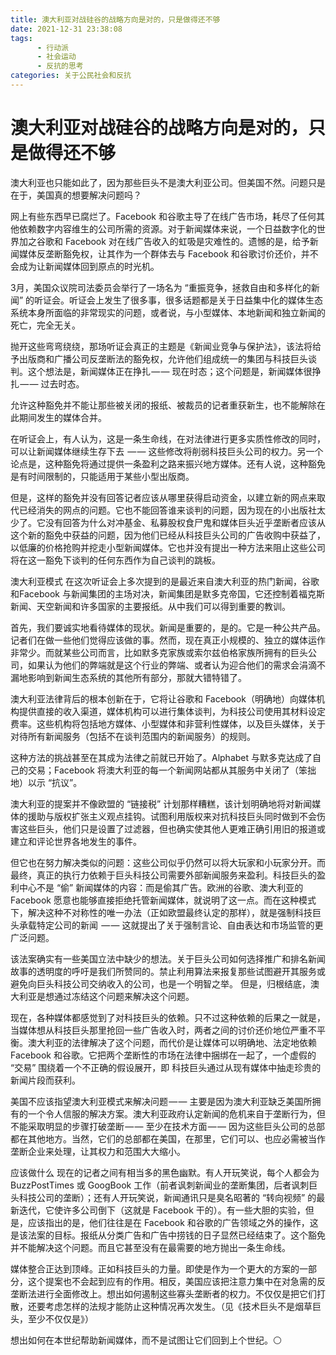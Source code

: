 ```yaml
---
title: 澳大利亚对战硅谷的战略方向是对的，只是做得还不够
date: 2021-12-31 23:38:08
tags:
      - 行动派
      - 社会运动
      - 反抗的思考
categories: 关于公民社会和反抗
---
```

# 澳大利亚对战硅谷的战略方向是对的，只是做得还不够 #
澳大利亚也只能如此了，因为那些巨头不是澳大利亚公司。但美国不然。问题只是在于，美国真的想要解决问题吗？


网上有些东西早已腐烂了。Facebook 和谷歌主导了在线广告市场，耗尽了任何其他依赖数字内容维生的公司所需的资源。对于新闻媒体来说，一个日益数字化的世界加之谷歌和 Facebook 对在线广告收入的虹吸是灾难性的。遗憾的是，给予新闻媒体反垄断豁免权，让其作为一个群体去与 Facebook 和谷歌讨价还价，并不会成为让新闻媒体回到原点的时光机。

3月，美国众议院司法委员会举行了一场名为 “重振竞争，拯救自由和多样化的新闻” 的听证会。听证会上发生了很多事，很多话题都是关于日益集中化的媒体生态系统本身所面临的非常现实的问题，或者说，与小型媒体、本地新闻和独立新闻的死亡，完全无关。

抛开这些弯弯绕绕，那场听证会真正的主题是《新闻业竞争与保护法》，该法将给予出版商和广播公司反垄断法的豁免权，允许他们组成统一的集团与科技巨头谈判。这个想法是，新闻媒体正在挣扎 — — 现在时态；这个问题是，新闻媒体很挣扎 — — 过去时态。

允许这种豁免并不能让那些被关闭的报纸、被裁员的记者重获新生，也不能解除在此期间发生的媒体合并。

在听证会上，有人认为，这是一条生命线，在对法律进行更多实质性修改的同时，可以让新闻媒体继续生存下去  — — 这些修改将削弱科技巨头公司的权力。另一个论点是，这种豁免将通过提供一条盈利之路来振兴地方媒体。还有人说，这种豁免是有时间限制的，只能适用于某些小型出版商。

但是，这样的豁免并没有回答记者应该从哪里获得启动资金，以建立新的网点来取代已经消失的网点的问题。它也不能回答谁来谈判的问题，因为现在的小出版社太少了。它没有回答为什么对冲基金、私募股权食尸鬼和媒体巨头近乎垄断者应该从这个新的豁免中获益的问题，因为他们已经从科技巨头公司的广告收购中获益了，以低廉的价格抢购并挖走小型新闻媒体。它也并没有提出一种方法来阻止这些公司将在这一豁免下谈判的任何东西作为自己谈判的跳板。

澳大利亚模式
在这次听证会上多次提到的是最近来自澳大利亚的热门新闻，谷歌和Facebook 与新闻集团的主场对决，新闻集团是默多克帝国，它还控制着福克斯新闻、天空新闻和许多国家的主要报纸。从中我们可以得到重要的教训。

首先，我们要诚实地看待媒体的现状。新闻是重要的，是的。它是一种公共产品。记者们在做一些他们觉得应该做的事。然而，现在真正小规模的、独立的媒体运作非常少。而就某些公司而言，比如默多克家族或索尔兹伯格家族所拥有的巨头公司，如果认为他们的弊端就是这个行业的弊端、或者认为迎合他们的需求会涓滴不漏地影响到新闻生态系统的其他所有部分，那就大错特错了。

澳大利亚法律背后的根本创新在于，它将让谷歌和 Facebook（明确地）向媒体机构提供直接的收入渠道，媒体机构可以进行集体谈判，为科技公司使用其材料设定费率。这些机构将包括地方媒体、小型媒体和非营利性媒体，以及巨头媒体，关于对待所有新闻服务（包括不在谈判范围内的新闻服务）的规则。

这种方法的挑战甚至在其成为法律之前就已开始了。Alphabet 与默多克达成了自己的交易；Facebook 将澳大利亚的每一个新闻网站都从其服务中关闭了（笨拙地）以示 “抗议”。

澳大利亚的提案并不像欧盟的 “链接税” 计划那样糟糕，该计划明确地将对新闻媒体的援助与版权扩张主义观点挂钩。试图利用版权来对抗科技巨头同时做到不会伤害这些巨头，他们只是设置了过滤器，但也确实使其他人更难正确引用旧的报道或建立和评论世界各地发生的事件。

但它也在努力解决类似的问题：这些公司似乎仍然可以将大玩家和小玩家分开。而最终，真正的执行力依赖于巨头科技公司需要外部新闻服务来盈利。科技巨头的盈利中心不是 “偷” 新闻媒体的内容：而是偷其广告。欧洲的谷歌、澳大利亚的 Facebook 愿意也能够直接拒绝托管新闻媒体，就说明了这一点。而在这种模式下，解决这种不对称性的唯一办法（正如欧盟最终认定的那样），就是强制科技巨头承载特定公司的新闻  — — 这就提出了关于强制言论、自由表达和市场监管的更广泛问题。

该法案确实有一些美国立法中缺少的想法。关于巨头公司如何选择推广和排名新闻故事的透明度的呼吁是我们所赞同的。禁止利用算法来报复那些试图避开其服务或避免向巨头科技公司交纳收入的公司，也是一个明智之举。 但是，归根结底，澳大利亚是想通过冻结这个问题来解决这个问题。

现在，各种媒体都感觉到了对科技巨头的依赖。只不过这种依赖的后果之一就是，当媒体想从科技巨头那里抢回一些广告收入时，两者之间的讨价还价地位严重不平衡。澳大利亚的法律解决了这个问题，而代价是让媒体可以明确地、法定地依赖 Facebook 和谷歌。它把两个垄断性的市场在法律中捆绑在一起了，一个虚假的 “交易” 围绕着一个不正确的假设展开，即 科技巨头通过从现有媒体中抽走珍贵的新闻片段而获利。

美国不应该指望澳大利亚模式来解决问题 — — 主要是因为澳大利亚缺乏美国所拥有的一个令人信服的解决方案。澳大利亚政府认定新闻的危机来自于垄断行为，但不能采取明显的步骤打破垄断 — — 至少在技术方面 — — 因为这些巨头公司的总部都在其他地方。当然，它们的总部都在美国，在那里，它们可以、也应必需被当作垄断企业来处理，让其权力和范围大大缩小。

应该做什么
现在的记者之间有相当多的黑色幽默。有人开玩笑说，每个人都会为 BuzzPostTimes 或 GoogBook 工作（前者讽刺新闻业的垄断集团，后者讽刺巨头科技公司的垄断）；还有人开玩笑说，新闻通讯只是臭名昭著的 “转向视频” 的最新迭代，它使许多公司倒下（这就是 Facebook 干的）。有一些大胆的实验，但是，应该指出的是，他们往往是在 Facebook 和谷歌的广告领域之外的操作，这是该法案的目标。报纸从分类广告和广告中捞钱的日子显然已经结束了。这个豁免并不能解决这个问题。而且它甚至没有在最需要的地方抛出一条生命线。

媒体整合正达到顶峰。正如科技巨头的力量。即使是作为一个更大的方案的一部分，这个提案也不会起到应有的作用。相反，美国应该把注意力集中在对急需的反垄断法进行全面修改上。想出如何遏制这些寡头垄断者的权力。不仅仅是把它们打散，还要考虑怎样的法规才能防止这种情况再次发生。（见《技术巨头不是烟草巨头，至少不仅仅是》）

想出如何在本世纪帮助新闻媒体，而不是试图让它们回到上个世纪。⚪️